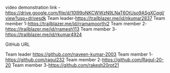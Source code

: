 video demonstration link - https://drive.google.com/file/d/10l99oNKCWWzN9LNaT6OtUso9ASgXCqgl/view?usp=drivesdk
Team leader-https://trailblazer.me/id/nkumar2837
Team member 1-https://trailblazer.me/id/rramamoorthi2
Team member 2-https://trailblazer.me/id/rramesh113
Team member 3-https://trailblazer.me/id/rkumar4924

GitHub URL

Team leader https://github.com/naveen-kumar-2003
Team member 1- https://github.com/ragul232
Team member 2-https://github.com/Ragul-20-20
Team member 3-https://github.com/rakesh20rpt21
